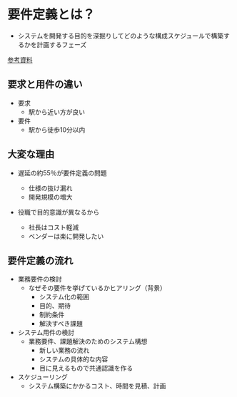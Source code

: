 # 要件定義とは？
- システムを開発する目的を深掘りしてどのような構成スケジュールで構築するかを計画するフェーズ

[参考資料](https://www.youtube.com/watch?v=HNBQKYB4ie0)
## 要求と用件の違い
- 要求
  - 駅から近い方が良い
- 要件
  - 駅から徒歩10分以内

## 大変な理由
- 遅延の約55％が要件定義の問題
  - 仕様の抜け漏れ
  - 開発規模の増大

- 役職で目的意識が異なるから
  - 社長はコスト軽減
  - ベンダーは楽に開発したい

## 要件定義の流れ
- 業務要件の検討
  - なぜその要件を挙げているかヒアリング（背景）
    - システム化の範囲
    - 目的、期待
    - 制約条件
    - 解決すべき課題
- システム用件の検討
  - 業務要件、課題解決のためのシステム構想
    - 新しい業務の流れ
    - システムの具体的な内容
    - 目に見えるもので共通認識を作る
- スケジューリング
  - システム構築にかかるコスト、時間を見積、計画